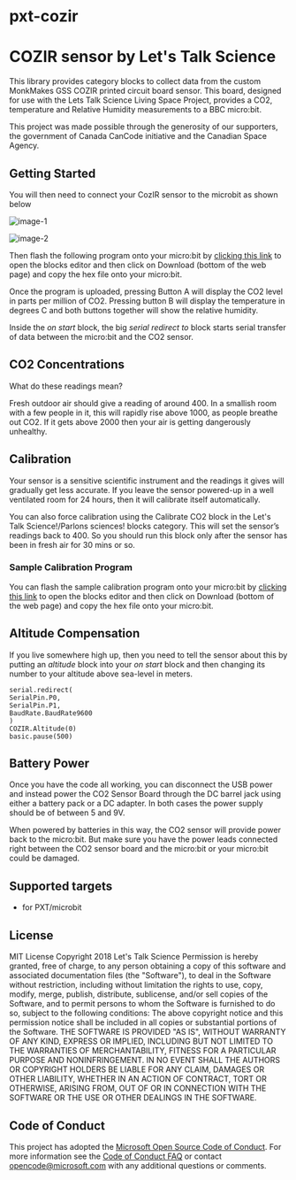 # pxt-cozir
# COZIR sensor by Let's Talk Science
This library provides category blocks to collect data from the custom MonkMakes GSS COZIR printed circuit board sensor. This board, designed for use with the Lets Talk Science Living Space Project, provides a CO2, temperature and Relative Humidity measurements to a BBC micro:bit.

This project was made possible through the generosity of our supporters, the government of Canada CanCode initiative and the Canadian Space Agency.

## Getting Started
You will then need to connect your CozIR sensor to the microbit as shown below

![image-1](https://github.com/letstalkscience/pxt-cozir/images/CO2_for_m_b_connected-copia-653x1024.jpg "microbit CozIR connections")

![image-2](https://www.monkmakes.com/wp-content/uploads/2018/09/CO2_for_m_b_connected-copia-653x1024.jpg "microbit CozIR connections 2")

Then flash the following program onto your micro:bit by [clicking this link](https://makecode.microbit.org/_2v5HM0fmjEJE) to open the blocks editor and then click on Download (bottom of the web page) and copy the hex file onto your micro:bit.

Once the program is uploaded, pressing Button A will display the CO2 level in parts per million of CO2. Pressing button B will display the temperature in degrees C and both buttons together will show the relative humidity.

Inside the *on start* block, the big *serial redirect to* block starts serial transfer of data between the micro:bit and the CO2 sensor.

## CO2 Concentrations
What do these readings mean?

Fresh outdoor air should give a reading of around 400. In a smallish room with a few people in it, this will rapidly rise above 1000, as people breathe out CO2. If it gets above 2000 then your air is getting dangerously unhealthy.

## Calibration
Your sensor is a sensitive scientific instrument and the readings it gives will gradually get less accurate. If you leave the sensor powered-up in a well ventilated room for 24 hours, then it will calibrate itself automatically.

You can also force calibration using the Calibrate CO2 block in the Let's Talk Science!/Parlons sciences! blocks category. This will set the sensor’s readings back to 400. So you should run this block only after the sensor has been in fresh air for 30 mins or so.

### Sample Calibration Program
You can flash the sample calibration program onto your micro:bit by [clicking this link](https://makecode.microbit.org/_isqDH4RjmgJg) to open the blocks editor and then click on Download (bottom of the web page) and copy the hex file onto your micro:bit.

## Altitude Compensation
If you live somewhere high up, then you need to tell the sensor about this by putting an *altitude* block into your *on start* block and then changing its number to your altitude above sea-level in meters.

```blocks
serial.redirect(
SerialPin.P0,
SerialPin.P1,
BaudRate.BaudRate9600
)
COZIR.Altitude(0)
basic.pause(500)
```

## Battery Power
Once you have the code all working, you can disconnect the USB power and instead power the CO2 Sensor Board through the DC barrel jack using either a battery pack or a DC adapter. In both cases the power supply should be of between 5 and 9V.

When powered by batteries in this way, the CO2 sensor will provide power back to the micro:bit. But make sure you have the power leads connected right between the CO2 sensor board and the micro:bit or your micro:bit could be damaged.

## Supported targets
* for PXT/microbit

## License
MIT License
Copyright 2018 Let's Talk Science
Permission is hereby granted, free of charge, to any person obtaining a copy of this software and associated documentation files (the "Software"), to deal in the Software without restriction, including without limitation the rights to use, copy, modify, merge, publish, distribute, sublicense, and/or sell copies of the Software, and to permit persons to whom the Software is furnished to do so, subject to the following conditions:
The above copyright notice and this permission notice shall be included in all copies or substantial portions of the Software.
THE SOFTWARE IS PROVIDED "AS IS", WITHOUT WARRANTY OF ANY KIND, EXPRESS OR IMPLIED, INCLUDING BUT NOT LIMITED TO THE WARRANTIES OF MERCHANTABILITY, FITNESS FOR A PARTICULAR PURPOSE AND NONINFRINGEMENT. IN NO EVENT SHALL THE AUTHORS OR COPYRIGHT HOLDERS BE LIABLE FOR ANY CLAIM, DAMAGES OR OTHER LIABILITY, WHETHER IN AN ACTION OF CONTRACT, TORT OR OTHERWISE, ARISING FROM, OUT OF OR IN CONNECTION WITH THE SOFTWARE OR THE USE OR OTHER DEALINGS IN THE SOFTWARE.

## Code of Conduct
This project has adopted the [Microsoft Open Source Code of Conduct](https://opensource.microsoft.com/codeofconduct/). For more information see the [Code of Conduct FAQ](https://opensource.microsoft.com/codeofconduct/faq/) or contact [opencode@microsoft.com](mailto:opencode@microsoft.com) with any additional questions or comments.

